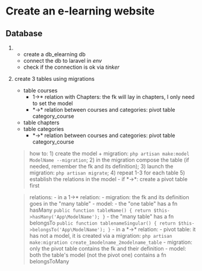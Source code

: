 # Create an e-learning website
## Database
1.  - create a db_elearning db
    - connect the db to laravel in *env*
    - check if the connection is ok via *tinker*
2. create 3 tables using migrations
    - table courses
        - 1->\* relation with Chapters: the fk will lay in chapters, I only need to set the model
        - \*->\* relation between courses and categories: pivot table category_course
    - table chapters
    - table categories
        - \*->\* relation between courses and categories: pivot table category_course
    
    > how to:
        1) create the model + migration: `php artisan make:model ModelName --migration`;
        2) in the migration compose the table (if needed, remember the fk and its definition);
        3) launch the migration: `php artisan migrate`;
        4) repeat 1-3 for each table
        5) establish the relations in the model
            - if \*->\*: create a pivot table first 

    > relations:
        - in a 1->* relation:
            - migration: the fk and its definition goes in the "many table"
            - model: 
                - the "one table" has a fn hasMany
                    ```
                    public function tableName() {
                       return $this->hasMany('App\ModelName');
                    }
                    ```
                - the "many table" has a fn belongsTo
                    ```
                    public function tablenameSingular() {
                       return $this->belongsTo('App\ModelName');
                    }
                    ```
        - in a \*->\* relation:
            - pivot table: it has not a model, it is created via a migration: `php artisan make:migration create_1modelname_2modelname_table`
            - migration: only the pivot table contains the fk and their definition
            - model: both the table's model (not the pivot one) contains a fn belongsToMany
        

